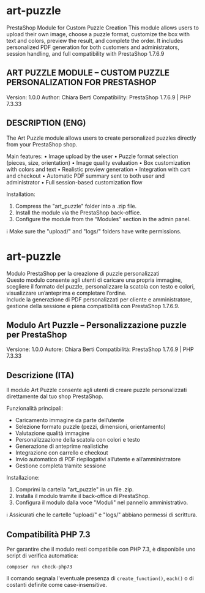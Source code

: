 # art-puzzle
PrestaShop Module for Custom Puzzle Creation This module allows users to upload their own image, choose a puzzle format, customize the box with text and colors, preview the result, and complete the order. It includes personalized PDF generation for both customers and administrators, session handling, and full compatibility with PrestaShop 1.7.6.9


ART PUZZLE MODULE – CUSTOM PUZZLE PERSONALIZATION FOR PRESTASHOP
-----------------------------------------------------------

Version: 1.0.0
Author: Chiara Berti
Compatibility: PrestaShop 1.7.6.9 | PHP 7.3.33

DESCRIPTION (ENG)
-----------------
The Art Puzzle module allows users to create personalized puzzles directly from your PrestaShop shop.

Main features:
• Image upload by the user
• Puzzle format selection (pieces, size, orientation)
• Image quality evaluation
• Box customization with colors and text
• Realistic preview generation
• Integration with cart and checkout
• Automatic PDF summary sent to both user and administrator
• Full session-based customization flow

Installation:
1. Compress the "art_puzzle" folder into a .zip file.
2. Install the module via the PrestaShop back-office.
3. Configure the module from the “Modules” section in the admin panel.

ℹ️ Make sure the "upload/" and "logs/" folders have write permissions.



# art-puzzle  
Modulo PrestaShop per la creazione di puzzle personalizzati  
Questo modulo consente agli utenti di caricare una propria immagine, scegliere il formato del puzzle, personalizzare la scatola con testo e colori, visualizzare un’anteprima e completare l’ordine.  
Include la generazione di PDF personalizzati per cliente e amministratore, gestione della sessione e piena compatibilità con PrestaShop 1.7.6.9.


Modulo Art Puzzle – Personalizzazione puzzle per PrestaShop
-----------------------------------------------------------

Versione: 1.0.0
Autore: Chiara Berti
Compatibilità: PrestaShop 1.7.6.9 | PHP 7.3.33

Descrizione (ITA)
-----------------
Il modulo Art Puzzle consente agli utenti di creare puzzle personalizzati direttamente dal tuo shop PrestaShop.

Funzionalità principali:
- Caricamento immagine da parte dell’utente
- Selezione formato puzzle (pezzi, dimensioni, orientamento)
- Valutazione qualità immagine
- Personalizzazione della scatola con colori e testo
- Generazione di anteprime realistiche
- Integrazione con carrello e checkout
- Invio automatico di PDF riepilogativi all’utente e all’amministratore
- Gestione completa tramite sessione

Installazione:
1. Comprimi la cartella "art_puzzle" in un file .zip.
2. Installa il modulo tramite il back-office di PrestaShop.
3. Configura il modulo dalla voce "Moduli" nel pannello amministrativo.

ℹ️ Assicurati che le cartelle "upload/" e "logs/" abbiano permessi di scrittura.


Compatibilità PHP 7.3
---------------------
Per garantire che il modulo resti compatibile con PHP 7.3, è disponibile uno script di verifica automatica:

```
composer run check-php73
```

Il comando segnala l'eventuale presenza di `create_function()`, `each()` o di costanti definite come case-insensitive.
